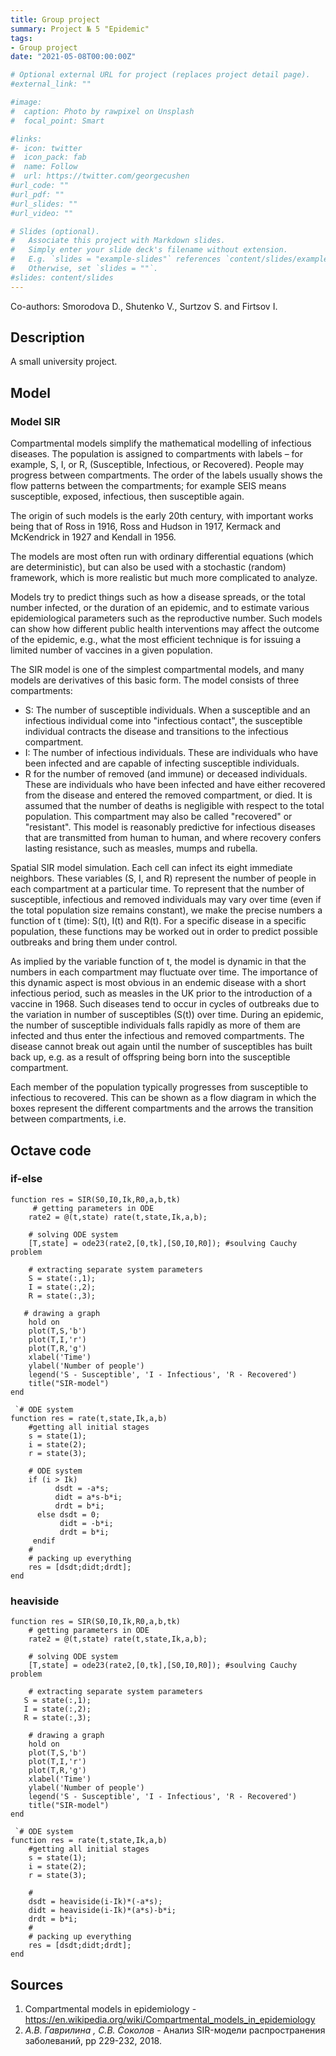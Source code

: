 ```yaml
---
title: Group project
summary: Project № 5 "Epidemic"
tags:
- Group project
date: "2021-05-08T00:00:00Z"

# Optional external URL for project (replaces project detail page).
#external_link: ""

#image:
#  caption: Photo by rawpixel on Unsplash
#  focal_point: Smart

#links:
#- icon: twitter
#  icon_pack: fab
#  name: Follow
#  url: https://twitter.com/georgecushen
#url_code: ""
#url_pdf: ""
#url_slides: ""
#url_video: ""

# Slides (optional).
#   Associate this project with Markdown slides.
#   Simply enter your slide deck's filename without extension.
#   E.g. `slides = "example-slides"` references `content/slides/example-slides.md`.
#   Otherwise, set `slides = ""`.
#slides: content/slides
---
```


Co-authors: Smorodova D., Shutenko V., Surtzov S. and Firtsov I.

## Description

A small university project.

## Model

### Model SIR

Compartmental models simplify the mathematical modelling of infectious diseases. The population is assigned to compartments with labels – for example, S, I, or R, (Susceptible, Infectious, or Recovered). People may progress between compartments. The order of the labels usually shows the flow patterns between the compartments; for example SEIS means susceptible, exposed, infectious, then susceptible again.

The origin of such models is the early 20th century, with important works being that of Ross in 1916, Ross and Hudson in 1917, Kermack and McKendrick in 1927 and Kendall in 1956.

The models are most often run with ordinary differential equations (which are deterministic), but can also be used with a stochastic (random) framework, which is more realistic but much more complicated to analyze.

Models try to predict things such as how a disease spreads, or the total number infected, or the duration of an epidemic, and to estimate various epidemiological parameters such as the reproductive number. Such models can show how different public health interventions may affect the outcome of the epidemic, e.g., what the most efficient technique is for issuing a limited number of vaccines in a given population.

The SIR model is one of the simplest compartmental models, and many models are derivatives of this basic form. The model consists of three compartments:

- S: The number of susceptible individuals. When a susceptible and an infectious individual come into "infectious contact", the susceptible individual contracts the disease and transitions to the infectious compartment.
- I: The number of infectious individuals. These are individuals who have been infected and are capable of infecting susceptible individuals.
- R for the number of removed (and immune) or deceased individuals. These are individuals who have been infected and have either recovered from the disease and entered the removed compartment, or died. It is assumed that the number of deaths is negligible with respect to the total population. This compartment may also be called "recovered" or "resistant".
This model is reasonably predictive for infectious diseases that are transmitted from human to human, and where recovery confers lasting resistance, such as measles, mumps and rubella.

Spatial SIR model simulation. Each cell can infect its eight immediate neighbors.
These variables (S, I, and R) represent the number of people in each compartment at a particular time. To represent that the number of susceptible, infectious and removed individuals may vary over time (even if the total population size remains constant), we make the precise numbers a function of t (time): S(t), I(t) and R(t). For a specific disease in a specific population, these functions may be worked out in order to predict possible outbreaks and bring them under control.

As implied by the variable function of t, the model is dynamic in that the numbers in each compartment may fluctuate over time. The importance of this dynamic aspect is most obvious in an endemic disease with a short infectious period, such as measles in the UK prior to the introduction of a vaccine in 1968. Such diseases tend to occur in cycles of outbreaks due to the variation in number of susceptibles (S(t)) over time. During an epidemic, the number of susceptible individuals falls rapidly as more of them are infected and thus enter the infectious and removed compartments. The disease cannot break out again until the number of susceptibles has built back up, e.g. as a result of offspring being born into the susceptible compartment.

Each member of the population typically progresses from susceptible to infectious to recovered. This can be shown as a flow diagram in which the boxes represent the different compartments and the arrows the transition between compartments, i.e.

## Octave code

### if-else

>>
    function res = SIR(S0,I0,Ik,R0,a,b,tk)
         # getting parameters in ODE
        rate2 = @(t,state) rate(t,state,Ik,a,b);
    
        # solving ODE system
        [T,state] = ode23(rate2,[0,tk],[S0,I0,R0]); #soulving Cauchy problem

        # extracting separate system parameters
        S = state(:,1);
        I = state(:,2);
        R = state(:,3);

       # drawing a graph
        hold on
        plot(T,S,'b')
        plot(T,I,'r')
        plot(T,R,'g')
        xlabel('Time')
        ylabel('Number of people')
        legend('S - Susceptible', 'I - Infectious', 'R - Recovered')
        title("SIR-model")
    end

     `# ODE system
    function res = rate(t,state,Ik,a,b)
        #getting all initial stages
        s = state(1);
        i = state(2);
        r = state(3);
    
        # ODE system
        if (i > Ik)
              dsdt = -a*s;
              didt = a*s-b*i;
              drdt = b*i;
          else dsdt = 0;
               didt = -b*i;
               drdt = b*i;
         endif
        #
        # packing up everything
        res = [dsdt;didt;drdt];
    end
>>

### heaviside

>>
    function res = SIR(S0,I0,Ik,R0,a,b,tk)
        # getting parameters in ODE
        rate2 = @(t,state) rate(t,state,Ik,a,b);
    
        # solving ODE system
        [T,state] = ode23(rate2,[0,tk],[S0,I0,R0]); #soulving Cauchy problem

        # extracting separate system parameters
       S = state(:,1);
       I = state(:,2);
       R = state(:,3);

        # drawing a graph
        hold on
        plot(T,S,'b')
        plot(T,I,'r')
        plot(T,R,'g')
        xlabel('Time')
        ylabel('Number of people')
        legend('S - Susceptible', 'I - Infectious', 'R - Recovered')
        title("SIR-model")
    end

     `# ODE system
    function res = rate(t,state,Ik,a,b)
        #getting all initial stages
        s = state(1);
        i = state(2);
        r = state(3);
    
        # 
        dsdt = heaviside(i-Ik)*(-a*s);
        didt = heaviside(i-Ik)*(a*s)-b*i;
        drdt = b*i;
        #
        # packing up everything
        res = [dsdt;didt;drdt];
    end
>>

## Sources

1. Compartmental models in epidemiology - https://en.wikipedia.org/wiki/Compartmental_models_in_epidemiology
2. *А.В. Гаврилина , С.В. Соколов* - Анализ SIR-модели распространения заболеваний, pp 229-232, 2018.
